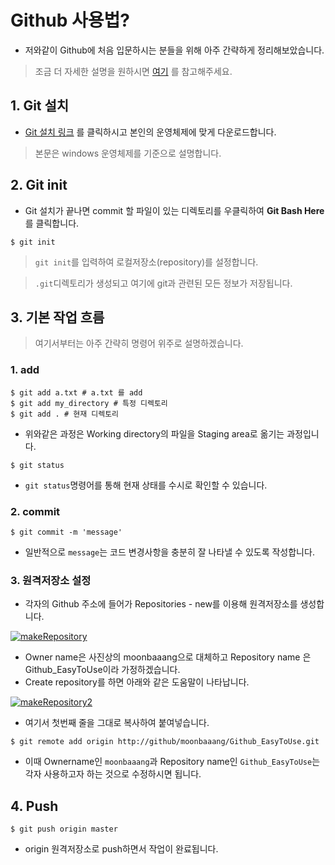 # Github 사용법?

- 저와같이 Github에 처음 입문하시는 분들을 위해 아주 간략하게 정리해보았습니다.

> 조금 더 자세한 설명을 원하시면 [여기](https://github.com/moonbaaang/TIL) 를 참고해주세요.







## 1. Git 설치

- [Git 설치 링크](https://git-scm.com/downloads) 를 클릭하시고 본인의 운영체제에 맞게 다운로드합니다.

> 본문은 windows 운영체제를 기준으로 설명합니다.







## 2. Git init

- Git 설치가 끝나면 commit 할 파일이 있는 디렉토리를 우클릭하여 **Git Bash Here**를 클릭합니다.

```
$ git init
```

> `git init`를 입력하여 로컬저장소(repository)를 설정합니다.

> `.git`디렉토리가 생성되고 여기에 git과 관련된 모든 정보가 저장됩니다.

## 3. 기본 작업 흐름

> 여기서부터는 아주 간략히 명령어 위주로 설명하겠습니다.

### 1. add

```
$ git add a.txt # a.txt 를 add
$ git add my_directory # 특정 디렉토리
$ git add . # 현재 디렉토리
```

- 위와같은 과정은 Working directory의 파일을 Staging area로 옮기는 과정입니다.

```
$ git status
```

- `git status`명령어를 통해 현재 상태를 수시로 확인할 수 있습니다.

### 2. commit

```
$ git commit -m 'message'
```

- 일반적으로 `message`는 코드 변경사항을 충분히 잘 나타낼 수 있도록 작성합니다.

### 3. 원격저장소 설정

- 각자의 Github 주소에 들어가 Repositories - new를 이용해 원격저장소를 생성합니다.

[![makeRepository](https://github.com/edutak/paper/raw/master/image/makeRepository-1615907062560.JPG)](https://github.com/edutak/paper/blob/master/image/makeRepository-1615907062560.JPG)

- Owner name은 사진상의 moonbaaang으로 대체하고 Repository name 은 Github_EasyToUse이라 가정하겠습니다.
- Create repository를 하면 아래와 같은 도움말이 나타납니다.

[![makeRepository2](https://github.com/edutak/paper/raw/master/image/makeRepository2-1615907074370.JPG)](https://github.com/edutak/paper/blob/master/image/makeRepository2-1615907074370.JPG)

- 여기서 첫번째 줄을 그대로 복사하여 붙여넣습니다.

```
$ git remote add origin http://github/moonbaaang/Github_EasyToUse.git
```

- 이때 Ownername인 `moonbaaang`과 Repository name인 `Github_EasyToUse`는 각자 사용하고자 하는 것으로 수정하시면 됩니다.

## 4. Push

```
$ git push origin master
```

- origin 원격저장소로 push하면서 작업이 완료됩니다.